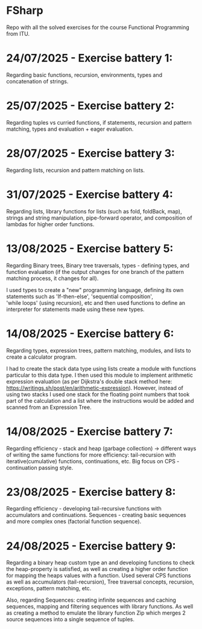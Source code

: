 # FSharp
Repo with all the solved exercises for the course Functional Programming from ITU.

# 24/07/2025 - Exercise battery 1: 
Regarding basic functions, recursion, environments, types and concatenation of strings.

# 25/07/2025 - Exercise battery 2:
Regarding tuples vs curried functions, if statements, recursion and pattern matching, types and evaluation + eager evaluation.

# 28/07/2025 - Exercise battery 3:
Regarding lists, recursion and pattern matching on lists.

# 31/07/2025 - Exercise battery 4:
Regarding lists, library functions for lists (such as fold, foldBack, map), strings and string manipulation, pipe-forward operator, 
and composition of lambdas for higher order functions.

# 13/08/2025 - Exercise battery 5:
Regarding Binary trees, Binary tree traversals, types - defining types, and function evaluation (if the output changes 
for one branch of the pattern matching process, it changes for all).

I used types to create a "new" programming language, defining its own statements such as 'If-then-else', 'sequential composition',  
'while loops' (using recursion), etc and then used functions to define an interpreter for statements made using these new types.

# 14/08/2025 - Exercise battery 6:
Regarding types, expression trees, pattern matching, modules, and lists to create a calculator program.

I had to create the stack data type using lists create a module with functions particular to this data type.
I then used this module to implement arithmetic expression evaluation (as per Dijkstra's double stack 
method here: https://writings.sh/post/en/arithmetic-expression). 
However, instead of using two stacks I used one stack for the floating point numbers that took part of the calculation and a list where the instructions would be added and scanned from an Expression Tree.

# 14/08/2025 - Exercise battery 7:
Regarding efficiency - stack and heap (garbage collection) -> different ways of writing the same functions for more efficiency: tail-recursion with iterative(cumulative) functions, continuations, etc.
Big focus on CPS - continuation passing style.

# 23/08/2025 - Exercise battery 8:
Regarding efficiency - developing tail-recursive functions with accumulators and continuations.
Sequences - creating basic sequences and more complex ones (factorial function sequence).

# 24/08/2025 - Exercise battery 9:
Regarding a binary heap custom type an and developing functions to check the heap-property is satisfied, as well as creating a higher order function for mapping the heaps values with a function.
Used several CPS functions as well as accumulators (tail-recursion), Tree traversal concepts, recursion, exceptions, pattern matching, etc.

Also, regarding Sequences: creating infinite sequences and caching sequences, mapping and filtering sequences with library functions. As well as creating a method to emulate the library function Zip which merges 2 source sequences into a single sequence of tuples. 

